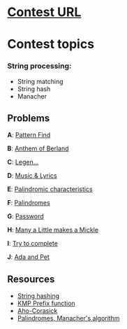 # [Contest URL](https://vjudge.net/contest/304343)
 
# Contest topics
### String processing:
 - String matching
 - String hash
 - Manacher
 
## Problems
**A**: [Pattern Find](https://vjudge.net/problem/SPOJ-NAJPF)
 
**B**: [Anthem of Berland](https://vjudge.net/problem/CodeForces-808G)
 
**C**: [Legen...](https://vjudge.net/problem/CodeForces-696D)
 
**D**: [Music & Lyrics](https://vjudge.net/problem/CodeChef-LYRC)
 
**E**: [Palindromic characteristics](https://vjudge.net/problem/CodeForces-835D)
 
**F**: [Palindromes](https://vjudge.net/problem/CodeForces-137D)
 
**G**: [Password](https://vjudge.net/problem/CodeForces-126B)
 
**H**: [Many a Little makes a Mickle](https://vjudge.net/problem/UVA-10860)
 
**I**: [Try to complete](https://vjudge.net/problem/SPOJ-TRYCOMP)
 
**J**: [Ada and Pet](https://vjudge.net/problem/SPOJ-ADAPET)
 
## Resources
 
- [String hashing](https://cp-algorithms.com/string/string-hashing.html)
- [KMP Prefix function](https://cp-algorithms.com/string/prefix-function.html)
- [Aho-Corasick](https://cp-algorithms.com/string/aho_corasick.html)
- [Palindromes, Manacher's algorithm](https://cp-algorithms.com/string/manacher.html)